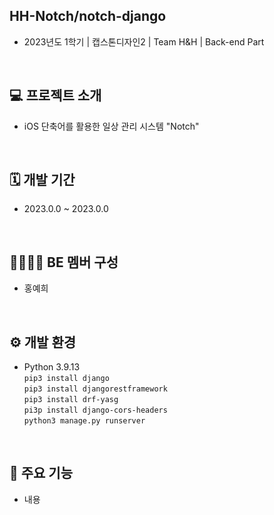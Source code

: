 ## HH-Notch/notch-django
- 2023년도 1학기 | 캡스톤디자인2 | Team H&H | Back-end Part
<br>

## 💻 프로젝트 소개
- iOS 단축어를 활용한 일상 관리 시스템 "Notch"
<br>

## 🗓 개발 기간
- 2023.0.0 ~ 2023.0.0
<br>

## 👨‍👨‍👧‍👦 BE 멤버 구성
- 홍예희
<br>

## ⚙️ 개발 환경
- Python 3.9.13  
```pip3 install django```  
```pip3 install djangorestframework```  
```pip3 install drf-yasg```  
```pi3p install django-cors-headers```  
```python3 manage.py runserver```
<br>

## 📍 주요 기능
- 내용
